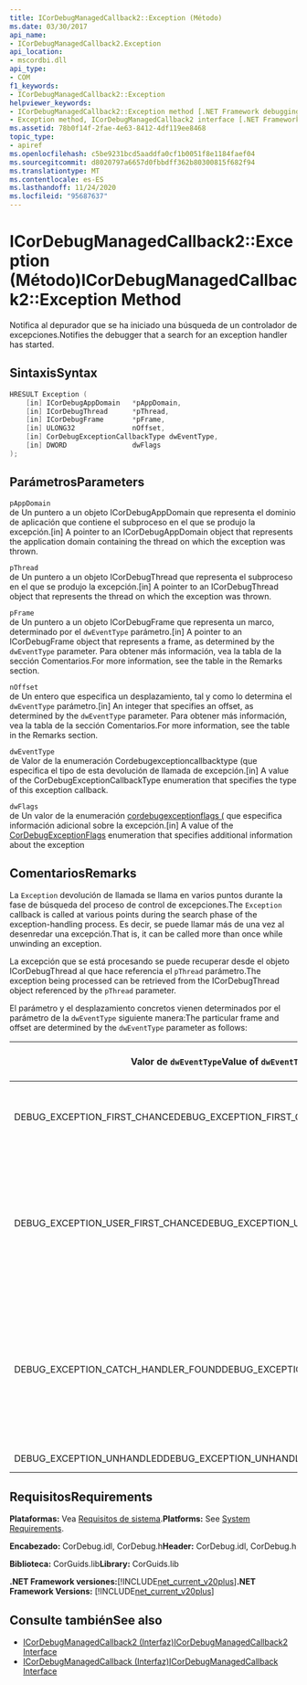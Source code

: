 ```yaml
---
title: ICorDebugManagedCallback2::Exception (Método)
ms.date: 03/30/2017
api_name:
- ICorDebugManagedCallback2.Exception
api_location:
- mscordbi.dll
api_type:
- COM
f1_keywords:
- ICorDebugManagedCallback2::Exception
helpviewer_keywords:
- ICorDebugManagedCallback2::Exception method [.NET Framework debugging]
- Exception method, ICorDebugManagedCallback2 interface [.NET Framework debugging]
ms.assetid: 78b0f14f-2fae-4e63-8412-4df119ee8468
topic_type:
- apiref
ms.openlocfilehash: c5be9231bcd5aaddfa0cf1b0051f8e1184faef04
ms.sourcegitcommit: d8020797a6657d0fbbdff362b80300815f682f94
ms.translationtype: MT
ms.contentlocale: es-ES
ms.lasthandoff: 11/24/2020
ms.locfileid: "95687637"
---
```

# <a name="icordebugmanagedcallback2exception-method"></a><span data-ttu-id="a9dc1-102">ICorDebugManagedCallback2::Exception (Método)</span><span class="sxs-lookup"><span data-stu-id="a9dc1-102">ICorDebugManagedCallback2::Exception Method</span></span>

<span data-ttu-id="a9dc1-103">Notifica al depurador que se ha iniciado una búsqueda de un controlador de excepciones.</span><span class="sxs-lookup"><span data-stu-id="a9dc1-103">Notifies the debugger that a search for an exception handler has started.</span></span>  
  
## <a name="syntax"></a><span data-ttu-id="a9dc1-104">Sintaxis</span><span class="sxs-lookup"><span data-stu-id="a9dc1-104">Syntax</span></span>  
  
```cpp  
HRESULT Exception (  
    [in] ICorDebugAppDomain   *pAppDomain,  
    [in] ICorDebugThread      *pThread,  
    [in] ICorDebugFrame       *pFrame,  
    [in] ULONG32              nOffset,  
    [in] CorDebugExceptionCallbackType dwEventType,  
    [in] DWORD                dwFlags  
);  
```  
  
## <a name="parameters"></a><span data-ttu-id="a9dc1-105">Parámetros</span><span class="sxs-lookup"><span data-stu-id="a9dc1-105">Parameters</span></span>  

 `pAppDomain`  
 <span data-ttu-id="a9dc1-106">de Un puntero a un objeto ICorDebugAppDomain que representa el dominio de aplicación que contiene el subproceso en el que se produjo la excepción.</span><span class="sxs-lookup"><span data-stu-id="a9dc1-106">[in] A pointer to an ICorDebugAppDomain object that represents the application domain containing the thread on which the exception was thrown.</span></span>  
  
 `pThread`  
 <span data-ttu-id="a9dc1-107">de Un puntero a un objeto ICorDebugThread que representa el subproceso en el que se produjo la excepción.</span><span class="sxs-lookup"><span data-stu-id="a9dc1-107">[in] A pointer to an ICorDebugThread object that represents the thread on which the exception was thrown.</span></span>  
  
 `pFrame`  
 <span data-ttu-id="a9dc1-108">de Un puntero a un objeto ICorDebugFrame que representa un marco, determinado por el `dwEventType` parámetro.</span><span class="sxs-lookup"><span data-stu-id="a9dc1-108">[in] A pointer to an ICorDebugFrame object that represents a frame, as determined by the `dwEventType` parameter.</span></span> <span data-ttu-id="a9dc1-109">Para obtener más información, vea la tabla de la sección Comentarios.</span><span class="sxs-lookup"><span data-stu-id="a9dc1-109">For more information, see the table in the Remarks section.</span></span>  
  
 `nOffset`  
 <span data-ttu-id="a9dc1-110">de Un entero que especifica un desplazamiento, tal y como lo determina el `dwEventType` parámetro.</span><span class="sxs-lookup"><span data-stu-id="a9dc1-110">[in] An integer that specifies an offset, as determined by the `dwEventType` parameter.</span></span> <span data-ttu-id="a9dc1-111">Para obtener más información, vea la tabla de la sección Comentarios.</span><span class="sxs-lookup"><span data-stu-id="a9dc1-111">For more information, see the table in the Remarks section.</span></span>  
  
 `dwEventType`  
 <span data-ttu-id="a9dc1-112">de Valor de la enumeración Cordebugexceptioncallbacktype (que especifica el tipo de esta devolución de llamada de excepción.</span><span class="sxs-lookup"><span data-stu-id="a9dc1-112">[in] A value of the CorDebugExceptionCallbackType enumeration that specifies the type of this exception callback.</span></span>  
  
 `dwFlags`  
 <span data-ttu-id="a9dc1-113">de Un valor de la enumeración [cordebugexceptionflags (](cordebugexceptionflags-enumeration.md) que especifica información adicional sobre la excepción.</span><span class="sxs-lookup"><span data-stu-id="a9dc1-113">[in] A value of the [CorDebugExceptionFlags](cordebugexceptionflags-enumeration.md) enumeration that specifies additional information about the exception</span></span>  
  
## <a name="remarks"></a><span data-ttu-id="a9dc1-114">Comentarios</span><span class="sxs-lookup"><span data-stu-id="a9dc1-114">Remarks</span></span>  

 <span data-ttu-id="a9dc1-115">La `Exception` devolución de llamada se llama en varios puntos durante la fase de búsqueda del proceso de control de excepciones.</span><span class="sxs-lookup"><span data-stu-id="a9dc1-115">The `Exception` callback is called at various points during the search phase of the exception-handling process.</span></span> <span data-ttu-id="a9dc1-116">Es decir, se puede llamar más de una vez al desenredar una excepción.</span><span class="sxs-lookup"><span data-stu-id="a9dc1-116">That is, it can be called more than once while unwinding an exception.</span></span>  
  
 <span data-ttu-id="a9dc1-117">La excepción que se está procesando se puede recuperar desde el objeto ICorDebugThread al que hace referencia el `pThread` parámetro.</span><span class="sxs-lookup"><span data-stu-id="a9dc1-117">The exception being processed can be retrieved from the ICorDebugThread object referenced by the `pThread` parameter.</span></span>  
  
 <span data-ttu-id="a9dc1-118">El parámetro y el desplazamiento concretos vienen determinados por el parámetro de la `dwEventType` siguiente manera:</span><span class="sxs-lookup"><span data-stu-id="a9dc1-118">The particular frame and offset are determined by the `dwEventType` parameter as follows:</span></span>  
  
|<span data-ttu-id="a9dc1-119">Valor de `dwEventType`</span><span class="sxs-lookup"><span data-stu-id="a9dc1-119">Value of `dwEventType`</span></span>|<span data-ttu-id="a9dc1-120">Valor de `pFrame`</span><span class="sxs-lookup"><span data-stu-id="a9dc1-120">Value of `pFrame`</span></span>|<span data-ttu-id="a9dc1-121">Valor de `nOffset`</span><span class="sxs-lookup"><span data-stu-id="a9dc1-121">Value of `nOffset`</span></span>|  
|----------------------------|-----------------------|------------------------|  
|<span data-ttu-id="a9dc1-122">DEBUG_EXCEPTION_FIRST_CHANCE</span><span class="sxs-lookup"><span data-stu-id="a9dc1-122">DEBUG_EXCEPTION_FIRST_CHANCE</span></span>|<span data-ttu-id="a9dc1-123">Marco que produjo la excepción.</span><span class="sxs-lookup"><span data-stu-id="a9dc1-123">The frame that threw the exception.</span></span>|<span data-ttu-id="a9dc1-124">Puntero de instrucción en el marco.</span><span class="sxs-lookup"><span data-stu-id="a9dc1-124">The instruction pointer in the frame.</span></span>|  
|<span data-ttu-id="a9dc1-125">DEBUG_EXCEPTION_USER_FIRST_CHANCE</span><span class="sxs-lookup"><span data-stu-id="a9dc1-125">DEBUG_EXCEPTION_USER_FIRST_CHANCE</span></span>|<span data-ttu-id="a9dc1-126">Marco de código de usuario más cercano al punto de la excepción iniciada.</span><span class="sxs-lookup"><span data-stu-id="a9dc1-126">The user-code frame closest to the point of the thrown exception.</span></span>|<span data-ttu-id="a9dc1-127">Puntero de instrucción en el marco.</span><span class="sxs-lookup"><span data-stu-id="a9dc1-127">The instruction pointer in the frame.</span></span>|  
|<span data-ttu-id="a9dc1-128">DEBUG_EXCEPTION_CATCH_HANDLER_FOUND</span><span class="sxs-lookup"><span data-stu-id="a9dc1-128">DEBUG_EXCEPTION_CATCH_HANDLER_FOUND</span></span>|<span data-ttu-id="a9dc1-129">Marco que contiene el controlador Catch.</span><span class="sxs-lookup"><span data-stu-id="a9dc1-129">The frame that contains the catch handler.</span></span>|<span data-ttu-id="a9dc1-130">Desplazamiento del lenguaje intermedio de Microsoft (MSIL) del principio del controlador Catch.</span><span class="sxs-lookup"><span data-stu-id="a9dc1-130">The Microsoft intermediate language (MSIL) offset of the beginning of the catch handler.</span></span>|  
|<span data-ttu-id="a9dc1-131">DEBUG_EXCEPTION_UNHANDLED</span><span class="sxs-lookup"><span data-stu-id="a9dc1-131">DEBUG_EXCEPTION_UNHANDLED</span></span>|<span data-ttu-id="a9dc1-132">NULL</span><span class="sxs-lookup"><span data-stu-id="a9dc1-132">NULL</span></span>|<span data-ttu-id="a9dc1-133">Sin definir.</span><span class="sxs-lookup"><span data-stu-id="a9dc1-133">Undefined.</span></span>|  
  
## <a name="requirements"></a><span data-ttu-id="a9dc1-134">Requisitos</span><span class="sxs-lookup"><span data-stu-id="a9dc1-134">Requirements</span></span>  

 <span data-ttu-id="a9dc1-135">**Plataformas:** Vea [Requisitos de sistema](../../get-started/system-requirements.md).</span><span class="sxs-lookup"><span data-stu-id="a9dc1-135">**Platforms:** See [System Requirements](../../get-started/system-requirements.md).</span></span>  
  
 <span data-ttu-id="a9dc1-136">**Encabezado:** CorDebug.idl, CorDebug.h</span><span class="sxs-lookup"><span data-stu-id="a9dc1-136">**Header:** CorDebug.idl, CorDebug.h</span></span>  
  
 <span data-ttu-id="a9dc1-137">**Biblioteca:** CorGuids.lib</span><span class="sxs-lookup"><span data-stu-id="a9dc1-137">**Library:** CorGuids.lib</span></span>  
  
 <span data-ttu-id="a9dc1-138">**.NET Framework versiones:**[!INCLUDE[net_current_v20plus](../../../../includes/net-current-v20plus-md.md)]</span><span class="sxs-lookup"><span data-stu-id="a9dc1-138">**.NET Framework Versions:** [!INCLUDE[net_current_v20plus](../../../../includes/net-current-v20plus-md.md)]</span></span>  
  
## <a name="see-also"></a><span data-ttu-id="a9dc1-139">Consulte también</span><span class="sxs-lookup"><span data-stu-id="a9dc1-139">See also</span></span>

- [<span data-ttu-id="a9dc1-140">ICorDebugManagedCallback2 (Interfaz)</span><span class="sxs-lookup"><span data-stu-id="a9dc1-140">ICorDebugManagedCallback2 Interface</span></span>](icordebugmanagedcallback2-interface.md)
- [<span data-ttu-id="a9dc1-141">ICorDebugManagedCallback (Interfaz)</span><span class="sxs-lookup"><span data-stu-id="a9dc1-141">ICorDebugManagedCallback Interface</span></span>](icordebugmanagedcallback-interface.md)
